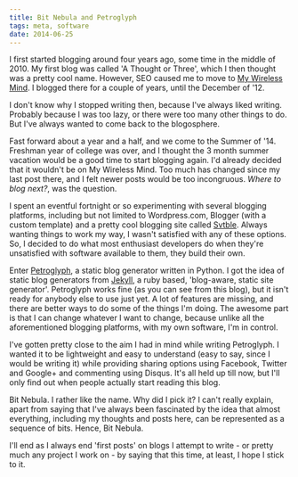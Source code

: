 ```yaml
---
title: Bit Nebula and Petroglyph
tags: meta, software 
date: 2014-06-25
---
```

I first started blogging around four years ago, some time in the middle of 2010. My first blog was called 'A Thought or Three', which I then thought was a pretty cool name. However, SEO caused me to move to [My Wireless Mind](http://mywirelessmind.blogspot.com). I blogged there for a couple of years, until the December of '12.

<!--more-->I don't know why I stopped writing then, because I've always liked writing. Probably because I was too lazy, or there were too many other things to do. But I've always wanted to come back to the blogosphere.

Fast forward about a year and a half, and we come to the Summer of '14. Freshman year of college was over, and I thought the 3 month summer vacation would be a good time to start blogging again. I'd already decided that it wouldn't be on My Wireless Mind. Too much has changed since my last post there, and I felt newer posts would be too incongruous. _Where to blog next?_, was the question.

I spent an eventful fortnight or so experimenting with several blogging platforms, including but not limited to Wordpress.com, Blogger (with a custom template) and a pretty cool blogging site called [Svtble](https://svbtle.com). Always wanting things to work my way, I wasn't satisfied with any of these options. So, I decided to do what most enthusiast developers do when they're unsatisfied with software available to them, they build their own.

Enter [Petroglyph](http://github.com/polybuildr/petroglyph), a static blog generator written in Python. I got the idea of static blog generators from [Jekyll](http://jekyllrb.com/), a ruby based, 'blog-aware, static site generator'. Petroglyph works fine (as you can see from this blog), but it isn't ready for anybody else to use just yet. A lot of features are missing, and there are better ways to do some of the things I'm doing. The awesome part is that I can change whatever I want to change, because unlike all the aforementioned blogging platforms, with my own software, I'm in control.

I've gotten pretty close to the aim I had in mind while writing Petroglyph. I wanted it to be lightweight and easy to understand (easy to say, since I would be writing it) while providing sharing options using Facebook, Twitter and Google+ and commenting using Disqus. It's all held up till now, but I'll only find out when people actually start reading this blog.

Bit Nebula. I rather like the name. Why did I pick it? I can't really explain, apart from saying that I've always been fascinated by the idea that almost everything, including my thoughts and posts here, can be represented as a sequence of bits. Hence, Bit Nebula.

I'll end as I always end 'first posts' on blogs I attempt to write - or pretty much any project I work on - by saying that this time, at least, I hope I stick to it.
